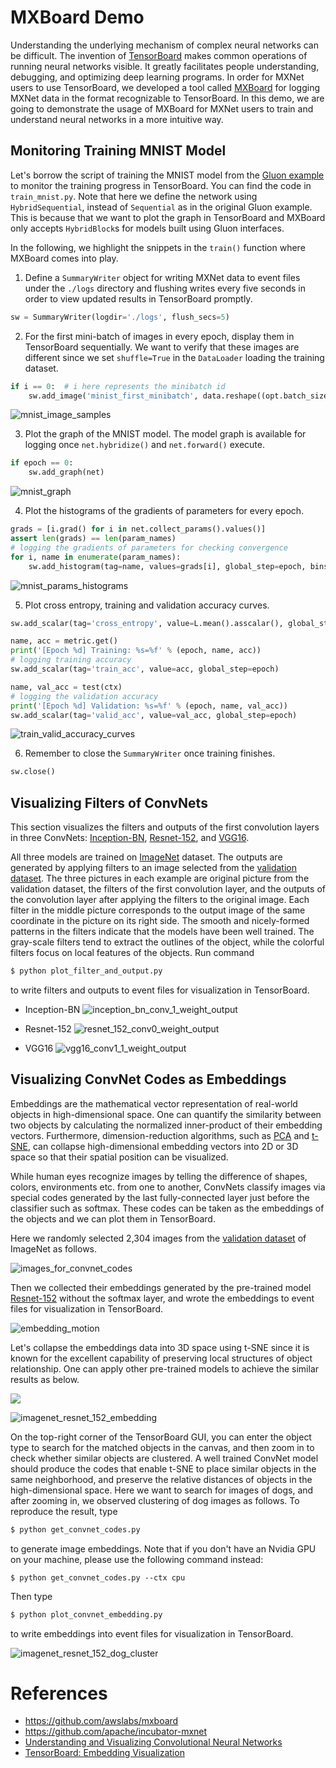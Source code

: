 # MXBoard Demo
Understanding the underlying mechanism of complex neural networks can be difficult.
The invention of
[TensorBoard](https://www.tensorflow.org/programmers_guide/summaries_and_tensorboard)
makes common operations of running neural networks visible. It greatly facilitates
people understanding, debugging, and optimizing deep learning programs.
In order for MXNet users to use TensorBoard, we developed a tool called
[MXBoard](https://github.com/awslabs/mxboard) for logging MXNet data
in the format recognizable to TensorBoard.
In this demo, we are going to demonstrate the usage of MXBoard
for MXNet users to train and understand neural networks in a more intuitive way.


## Monitoring Training MNIST Model
Let's borrow the script of training the MNIST model from the
[Gluon example](https://github.com/apache/incubator-mxnet/blob/master/example/gluon/mnist.py)
to monitor the training progress in TensorBoard. You can find the code in `train_mnist.py`.
Note that here we define the network using `HybridSequential`,
instead of `Sequential` as in the original Gluon example. This is because that we want to plot
the graph in TensorBoard and MXBoard only accepts `HybridBlock`s for models built
using Gluon interfaces.

In the following, we highlight the snippets in the `train()` function where MXBoard comes into play.
1. Define a `SummaryWriter` object for writing MXNet data to event files under the `./logs`
directory and flushing writes every five seconds in order to view updated results in TensorBoard
promptly.
```python
sw = SummaryWriter(logdir='./logs', flush_secs=5)
```

2.  For the first mini-batch of images in every epoch, display them in TensorBoard sequentially.
We want to verify that these images are different since we set
`shuffle=True` in the `DataLoader` loading the training dataset.
```python
if i == 0:  # i here represents the minibatch id
    sw.add_image('minist_first_minibatch', data.reshape((opt.batch_size, 1, 28, 28)), epoch)
```

![mnist_image_samples](https://github.com/reminisce/mxboard-demo/blob/master/pic/mnist_image_samples.png)

3. Plot the graph of the MNIST model. The model graph is available for logging once
`net.hybridize()` and `net.forward()` execute.
```python
if epoch == 0:
    sw.add_graph(net)
```

![mnist_graph](https://github.com/reminisce/mxboard-demo/blob/master/pic/mnist_graph.png)

4. Plot the histograms of the gradients of parameters for every epoch.
```python
grads = [i.grad() for i in net.collect_params().values()]
assert len(grads) == len(param_names)
# logging the gradients of parameters for checking convergence
for i, name in enumerate(param_names):
    sw.add_histogram(tag=name, values=grads[i], global_step=epoch, bins=1000)
```

![mnist_params_histograms](https://github.com/reminisce/mxboard-demo/blob/master/pic/mnist_params_histograms.png)


5. Plot cross entropy, training and validation accuracy curves.
```python
sw.add_scalar(tag='cross_entropy', value=L.mean().asscalar(), global_step=global_step)

name, acc = metric.get()
print('[Epoch %d] Training: %s=%f' % (epoch, name, acc))
# logging training accuracy
sw.add_scalar(tag='train_acc', value=acc, global_step=epoch)

name, val_acc = test(ctx)
# logging the validation accuracy
print('[Epoch %d] Validation: %s=%f' % (epoch, name, val_acc))
sw.add_scalar(tag='valid_acc', value=val_acc, global_step=epoch)
```

![train_valid_accuracy_curves](https://github.com/reminisce/mxboard-demo/blob/master/pic/mnist_loss_train_valid_curves.png)


6. Remember to close the `SummaryWriter` once training finishes.
```python
sw.close()
```

## Visualizing Filters of ConvNets
This section visualizes the filters and outputs of the first convolution layers in three ConvNets:
[Inception-BN](http://data.mxnet.io/models/imagenet/inception-bn/),
[Resnet-152](http://data.mxnet.io/models/imagenet/resnet/152-layers/),
and
[VGG16](http://data.mxnet.io/models/imagenet/vgg/).

All three models are trained on [ImageNet](http://image-net.org/) dataset.
The outputs are generated by applying filters to an image selected from the
[validation dataset](http://data.mxnet.io/data/val_256_q90.rec).
The three pictures in each example are original picture from the validation dataset, the filters of the first
convolution layer, and the outputs of the convolution layer after applying the filters to the original image.
Each filter in the middle picture corresponds to the output image of the same coordinate in the picture on its
right side.
The smooth and nicely-formed patterns in the filters indicate that the models have been well trained.
The gray-scale filters tend to extract the outlines of the object, while the colorful filters
focus on local features of the objects.
Run command
```bash
$ python plot_filter_and_output.py
```
to write filters and outputs to event files for visualization in TensorBoard.

- Inception-BN
![inception_bn_conv_1_weight_output](https://github.com/reminisce/mxboard-demo/blob/master/pic/inception_bn_conv_1_weight_output.png)

- Resnet-152
![resnet_152_conv0_weight_output](https://github.com/reminisce/mxboard-demo/blob/master/pic/resnet_152_conv0_weight_output.png)

- VGG16
![vgg16_conv1_1_weight_output](https://github.com/reminisce/mxboard-demo/blob/master/pic/vgg16_conv1_1_weight_output.png)


## Visualizing ConvNet Codes as Embeddings
Embeddings are the mathematical vector representation of real-world objects in high-dimensional space.
One can quantify the similarity between two objects by calculating the normalized
inner-product of their embedding vectors.
Furthermore, dimension-reduction algorithms, such as
[PCA](https://en.wikipedia.org/wiki/Principal_component_analysis) and
[t-SNE](https://lvdmaaten.github.io/tsne/), can collapse high-dimensional embedding vectors
into 2D or 3D space so that their spatial position can be visualized.

While human eyes recognize images by telling the difference of shapes, colors, environments etc. from one to another,
ConvNets classify images via special codes generated by the last fully-connected layer just before the classifier
such as softmax. These codes can be taken as the embeddings of the objects and we can plot them in TensorBoard.

Here we randomly selected 2,304 images from the [validation dataset](http://data.mxnet.io/data/val_256_q90.rec)
of ImageNet as follows.

![images_for_convnet_codes](https://github.com/reminisce/mxboard-demo/blob/master/pic/images_for_convnet_codes.png)

Then we collected their embeddings generated by the pre-trained model
[Resnet-152](http://data.mxnet.io/models/imagenet/resnet/152-layers/) without the softmax layer,
and wrote the embeddings to event files for visualization in TensorBoard.

![embedding_motion](https://github.com/reminisce/mxboard-demo/blob/master/pic/embedding_motion.gif)

Let's collapse the embeddings data into 3D space using t-SNE since it is known for the excellent capability
of preserving local structures of object relationship.
One can apply other pre-trained models to achieve the similar results as below.

![](https://github.com/reminisce/mxboard-demo/blob/master/pic/embedding_t_sne_motion.gif)

![imagenet_resnet_152_embedding](https://github.com/reminisce/mxboard-demo/blob/master/pic/imagenet_resnet_152_embedding.png)

On the top-right corner of the TensorBoard GUI, you can enter the object type to search for the matched
objects in the canvas, and then zoom in to check whether similar objects are clustered. A well trained
ConvNet model should produce the codes that enable t-SNE to place similar objects in the same neighborhood,
and preserve the relative distances of objects in the high-dimensional space. Here we want to search for
images of dogs, and after zooming in, we observed clustering of dog images as follows.
To reproduce the result, type
```bash
$ python get_convnet_codes.py
```
to generate image embeddings. Note that if you don't have an Nvidia GPU on your machine,
please use the following command instead:
```base
$ python get_convnet_codes.py --ctx cpu
```
Then type
```bash
$ python plot_convnet_embedding.py
```
to write embeddings into event files for visualization in TensorBoard.

![imagenet_resnet_152_dog_cluster](https://github.com/reminisce/mxboard-demo/blob/master/pic/imagenet_resnet_152_dog_cluster.gif)


# References
- https://github.com/awslabs/mxboard
- https://github.com/apache/incubator-mxnet
- [Understanding and Visualizing Convolutional Neural Networks](http://cs231n.github.io/understanding-cnn/)
- [TensorBoard: Embedding Visualization](https://www.tensorflow.org/versions/r1.1/get_started/embedding_viz)
